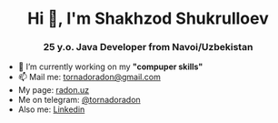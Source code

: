 <h1 align="center">Hi 👋, I'm Shakhzod Shukrulloev</h1>
<h3 align="center">25 y.o. Java Developer from Navoi/Uzbekistan</h3>

- 🔭 I’m currently working on my **"compuper skills"**
- 📫 Mail me: [tornadoradon@gmail.com](mailto:tornadoradon@gmail.com)
- My page: [radon.uz](https://radon.uz)
- Me on telegram: [@tornadoradon](https://t.me/tornadoradon)
- Also me: [Linkedin](https://www.linkedin.com/in/shaxzod/)
